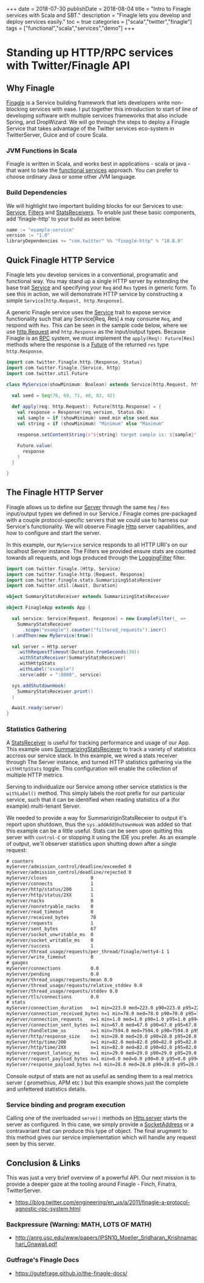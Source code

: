 +++
date = 2018-07-30
publishDate = 2018-08-04
title = "Intro to Finagle services with Scala and SBT."
description = "Finagle lets you develop and deploy services easily."
toc = true
categories = ["scala","twitter","finagle"]
tags = ["functional","scala","services","demo"]
+++
# Standing up HTTP/RPC services with Twitter/Finagle API

## Why Finagle

[Finagle](https://twitter.github.io/finagle/) is a Service building framework that lets developers write non-blocking services with ease. I put together this introduction to start of line of developing software with multiple services frameworks that also include Spring, and DropWizard. We will go through the steps to deploy a Finagle Service that takes advantage of the Twitter services eco-system in TwitterServer, Guice and of coure Scala.

### JVM Functions in Scala

Finagle is written in Scala, and works best in applications - scala or java - that want to take the [functional services](https://monkey.org/~marius/funsrv.pdf) approach. You can prefer to choose ordinary Java or some other JVM language.

### Build Dependencies

We will highlight two important building blocks for our Services to use: [Service](https://service.html), [Filters](https://twitter.github.io/ffilters) and [StatsReceivers](http://stats-receivers). To enable just these basic components, add 'finagle-http' to your build as seen below.

```c
name := "example-service"
version := "1.0"
libraryDependencies += "com.twitter" %% "finagle-http" % "18.8.0"
```

## Quick Finagle HTTP Service

Finagle lets you develop services in a conventional, programatic and functional way. You may stand up a single HTTP server by extending the base trait [Service](https://twitter.github.io/finagle/guide/ServicesAndFilters.html) and specifying your `Req` and `Res` types in generic form. To see this in action, we will demonstrate HTTP service by constructing a simple `Service[http.Request, http.Response]`.

A generic Finagle service uses the [Service](https://twitter.github.io/finagle/guide/ServicesAndFilters.html) trait to expose service functionality such that any Service[Req, Res] `A` may consume `Req`, and respond with `Res`. This can be seen in the sample code below, where we use [http.Request](http://www.github.com/) and `http.Response` as the input/output types. Because Finagle is an [RPC](http://link-to-some-rpc-doc) system, we must implement the `apply(Req): Future[Res]` methods where the response is a [Future](http://Future) of the returned `res` type `http.Response`.

```scala
import com.twitter.finagle.http.{Response, Status}
import com.twitter.finagle.{Service, http}
import com.twitter.util.Future

class MyService(showMinimum: Boolean) extends Service[http.Request, http.Response] {
  
  val seed = Seq(76, 69, 71, 48, 83, 42)

  def apply(req: http.Request): Future[http.Response] = {
    val response = Response(req.version, Status.Ok)
    val sample = if (showMinimum) seed.min else seed.max
    val string = if (showMinimum) "Minimum" else "Maximum"

    response.setContentString(s"${string} target sample is: ${sample}")

    Future.value(
      response
    )
  }

}
```

## The Finagle HTTP Server

Finagle allows us to define our [Server](http://twitter-finagle-server) through the same `Req` / `Res` input/output types we defined in our Service./
Finagle comes pre-packaged with a couple protocol-specific servers that we could use to harness our Service's functionality. We will observe Finagle [Http](http://twitter-finagle-http) server capabilities, and how to configure and start the server.

In this example, our `MyService` service responds to all HTTP URI's on our localhost Server instance. The Filters we provided ensure stats are counted towards all requests, and logs produced through the [LoggingFilter](http://logging-filter) filter.

```scala
import com.twitter.finagle.{Http, Service}
import com.twitter.finagle.http.{Request, Response}
import com.twitter.finagle.stats.SummarizingStatsReceiver
import com.twitter.util.{Await, Duration}

object SummaryStatsReceiver extends SummarizingStatsReceiver

object FinagleApp extends App {

  val service: Service[Request, Response] = new ExampleFilter(_ =>
    SummaryStatsReceiver
      .scope("example").counter("filtered_requests").incr()
  ).andThen(new MyService(true))

  val server = Http.server
    .withRequestTimeout(Duration.fromSeconds(30))
    .withStatsReceiver(SummaryStatsReceiver)
    .withHttpStats
    .withLabel("example")
    .serve(addr = ":8080", service)

  sys.addShutdownHook(
    SummaryStatsReceiver.print()
  )

  Await.ready(server)
}
```

### Statistics Gathering

A [StatsReceiver](http://stats-receivers) is useful for tracking performance and usage of our App. This example uses [SummarizingStatsReciever](http://summarizing-stats) to track a variety of statistics accross our service stack. In this example, we wired a stats receiver through The Server instance, and turned HTTP statistics gathering via the `withHttpStats` toggle. This configuration will enable the collection of multiple HTTP metrics.

Serving to individualize our Service among other service statistics is the `withLabel()` method. This simply labels the root prefix for our particular service, such that it can be identified when reading statistics of a (for example) multi-tenant Server.

We needed to provide a way for SummariziginStatsReceier to output it's report upon shutdown, thus the `sys.addAddShutownHook` was added so that this example can be a little useful. Stats can be seen upon quitting this server with `control-C` or stopping it using the IDE you prefer. As an example of output, we'll observer statistics upon shutting down after a single request:

```txt
# counters
myServer/admission_control/deadline/exceeded 0
myServer/admission_control/deadline/rejected 0
myServer/closes                0
myServer/connects              1
myServer/http/status/200       1
myServer/http/status/2XX       1
myServer/nacks                 0
myServer/nonretryable_nacks    0
myServer/read_timeout          0
myServer/received_bytes        78
myServer/requests              1
myServer/sent_bytes            67
myServer/socket_unwritable_ms  0
myServer/socket_writable_ms    0
myServer/success               1
myServer/thread_usage/requests/per_thread/finagle/netty4-1 1
myServer/write_timeout         0
# gauges
myServer/connections           0.0
myServer/pending               0.0
myServer/thread_usage/requests/mean 0.0
myServer/thread_usage/requests/relative_stddev 0.0
myServer/thread_usage/requests/stddev 0.0
myServer/tls/connections       0.0
# stats
myServer/connection_duration   n=1 min=223.0 med=223.0 p90=223.0 p95=223.0 p99=223.0 p999=223.0 p9999=223.0 max=223.0
myServer/connection_received_bytes n=1 min=78.0 med=78.0 p90=78.0 p95=78.0 p99=78.0 p999=78.0 p9999=78.0 max=78.0
myServer/connection_requests   n=1 min=1.0 med=1.0 p90=1.0 p95=1.0 p99=1.0 p999=1.0 p9999=1.0 max=1.0
myServer/connection_sent_bytes n=1 min=67.0 med=67.0 p90=67.0 p95=67.0 p99=67.0 p999=67.0 p9999=67.0 max=67.0
myServer/handletime_us         n=1 min=7594.0 med=7594.0 p90=7594.0 p95=7594.0 p99=7594.0 p999=7594.0 p9999=7594.0 max=7594.0
myServer/http/response_size    n=1 min=28.0 med=28.0 p90=28.0 p95=28.0 p99=28.0 p999=28.0 p9999=28.0 max=28.0
myServer/http/time/200         n=1 min=82.0 med=82.0 p90=82.0 p95=82.0 p99=82.0 p999=82.0 p9999=82.0 max=82.0
myServer/http/time/2XX         n=1 min=82.0 med=82.0 p90=82.0 p95=82.0 p99=82.0 p999=82.0 p9999=82.0 max=82.0
myServer/request_latency_ms    n=1 min=29.0 med=29.0 p90=29.0 p95=29.0 p99=29.0 p999=29.0 p9999=29.0 max=29.0
myServer/request_payload_bytes n=1 min=0.0 med=0.0 p90=0.0 p95=0.0 p99=0.0 p999=0.0 p9999=0.0 max=0.0
myServer/response_payload_bytes n=1 min=28.0 med=28.0 p90=28.0 p95=28.0 p99=28.0 p999=28.0 p9999=28.0 max=28.0
```

Console output of stats are not as useful as sending them to a real metrics server ( promethius, APM etc ) but this example shows just the complete and unfettered statistics details.

### Service binding and program execution

Calling one of the overloaded `serve()` methods on [Http.server](http://http-finagle-server) starts the server as configured. In this case, we simply provide a [SocketAddress](http://socket-address) or a contravariant that can produce this type of object.
The final arugment to this method gives our service implementation which will handle any request seen by this server.

## Conclusion & Links

This was just a very brief overview of a powerful API. Our next mission is to provide a deeper gaze at the tooling around Finagle - Finch, Finatra, TwitterServer.

* https://blog.twitter.com/engineering/en_us/a/2011/finagle-a-protocol-agnostic-rpc-system.html

### Backpressure (Warning: MATH, LOTS OF MATH)

* http://anrg.usc.edu/www/papers/IPSN10_Moeller_Sridharan_Krishnamachari_Gnawali.pdf

### Gutfrage's Finagle Docs

* https://gutefrage.github.io/the-finagle-docs/
